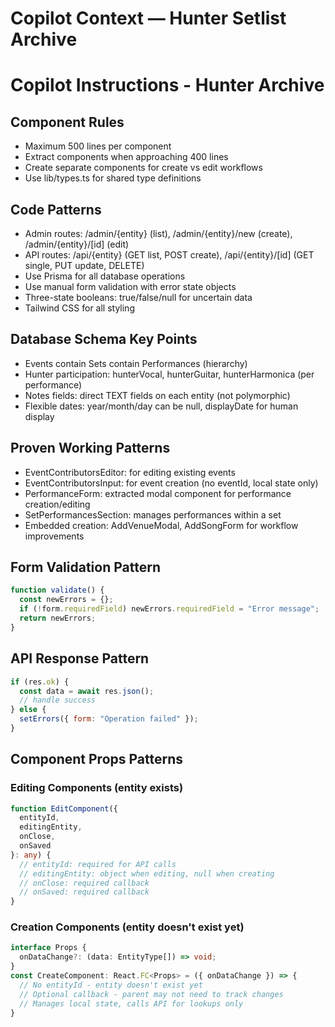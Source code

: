 # Copilot Context — Hunter Setlist Archive

# Copilot Instructions - Hunter Archive

## Component Rules
- Maximum 500 lines per component
- Extract components when approaching 400 lines  
- Create separate components for create vs edit workflows
- Use lib/types.ts for shared type definitions

## Code Patterns
- Admin routes: /admin/{entity} (list), /admin/{entity}/new (create), /admin/{entity}/[id] (edit)
- API routes: /api/{entity} (GET list, POST create), /api/{entity}/[id] (GET single, PUT update, DELETE)
- Use Prisma for all database operations
- Use manual form validation with error state objects
- Three-state booleans: true/false/null for uncertain data
- Tailwind CSS for all styling

## Database Schema Key Points
- Events contain Sets contain Performances (hierarchy)
- Hunter participation: hunterVocal, hunterGuitar, hunterHarmonica (per performance)
- Notes fields: direct TEXT fields on each entity (not polymorphic)
- Flexible dates: year/month/day can be null, displayDate for human display

## Proven Working Patterns
- EventContributorsEditor: for editing existing events
- EventContributorsInput: for event creation (no eventId, local state only)
- PerformanceForm: extracted modal component for performance creation/editing
- SetPerformancesSection: manages performances within a set
- Embedded creation: AddVenueModal, AddSongForm for workflow improvements

## Form Validation Pattern
```javascript
function validate() {
  const newErrors = {};
  if (!form.requiredField) newErrors.requiredField = "Error message";
  return newErrors;
}
```

## API Response Pattern  
```javascript
if (res.ok) {
  const data = await res.json();
  // handle success
} else {
  setErrors({ form: "Operation failed" });
}
```

## Component Props Patterns

### Editing Components (entity exists)
```typescript
function EditComponent({ 
  entityId, 
  editingEntity, 
  onClose, 
  onSaved 
}: any) {
  // entityId: required for API calls
  // editingEntity: object when editing, null when creating
  // onClose: required callback
  // onSaved: required callback
}
```

### Creation Components (entity doesn't exist yet)
```typescript
interface Props {
  onDataChange?: (data: EntityType[]) => void;
}
const CreateComponent: React.FC<Props> = ({ onDataChange }) => {
  // No entityId - entity doesn't exist yet
  // Optional callback - parent may not need to track changes
  // Manages local state, calls API for lookups only
}
```
